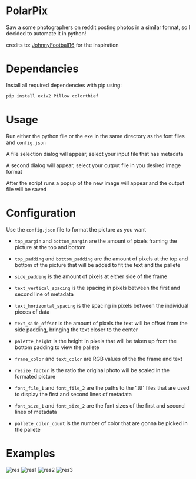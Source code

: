 # PolarPix
Saw a some photographers on reddit posting photos in a similar format, so I decided to automate it in python!

credits to: [JohnnyFootball16](https://www.reddit.com/r/SonyAlpha/comments/1em4g9k/first_try_at_night_photography/?utm_source=share&utm_medium=web3x&utm_name=web3xcss&utm_term=1&utm_content=share_button) for the inspiration
# Dependancies
Install all required dependencies with pip using:
```bash
pip install exiv2 Pillow colorthief
```
# Usage
Run either the python file or the exe in the same directory as the font files and `config.json`<br>

A file selection dialog will appear, select your input file that has metadata<br>

A second dialog will appear, select your output file in you desired image format

After the script runs a popup of the new image will appear and the output file will be saved

# Configuration
Use the `config.json` file to format the picture as you want

- `top_margin` and `bottom_margin` are the amount of pixels framing the picture at the top and bottom

- `top_padding` and `bottom_padding` are the amount of pixels at the top and bottom of the picture that will be added to fit the text and the pallete
- `side_padding` is the amount of pixels at either side of the frame
- `text_vertical_spacing` is the spacing in pixels between the first and second line of metadata
- `text_horizontal_spacing` is the spacing in pixels between the individual pieces of data
- `text_side_offset` is the amount of pixels the text will be offset from the side padding, bringing the text closer to the center
- `palette_height` is the height in pixels that will be taken up from the bottom padding to view the pallete
- `frame_color` and `text_color` are RGB values of the the frame and text
- `resize_factor` is the ratio the original photo will be scaled in the formated picture
- `font_file_1` and `font_file_2` are the paths to the '.ttf' files that are used to display the first and second lines of metadata
- `font_size_1` and `font_size_2` are the font sizes of the first and second lines of metadata
- `pallete_color_count` is the number of color that are gonna be picked in the pallete

# Examples
![res](https://github.com/user-attachments/assets/ebd9f0b0-4a89-4276-90f9-e95fc2123354)
![res1](https://github.com/user-attachments/assets/d5ef80b6-c9d8-49f9-a5df-72603af8e314)
![res2](https://github.com/user-attachments/assets/ad781d18-f8c8-4d02-ad7c-8061025893d2)
![res3](https://github.com/user-attachments/assets/78ff506a-9e0d-4445-af83-82ea9abb1155)
